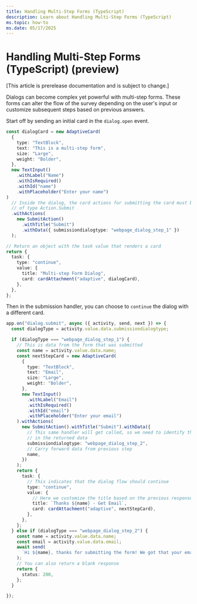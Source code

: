 ```yaml
---
title: Handling Multi-Step Forms (TypeScript)
description: Learn about Handling Multi-Step Forms (TypeScript)
ms.topic: how-to
ms.date: 05/17/2025
---
```

# Handling Multi-Step Forms (TypeScript) (preview)

[This article is prerelease documentation and is subject to change.]

Dialogs can become complex yet powerful with multi-step forms. These forms can alter the flow of the survey depending on the user's input or customize subsequent steps based on previous answers.

Start off by sending an initial card in the `dialog.open` event.

```ts
const dialogCard = new AdaptiveCard(
  {
    type: "TextBlock",
    text: "This is a multi-step form",
    size: "Large",
    weight: "Bolder",
  },
  new TextInput()
    .withLabel("Name")
    .withIsRequired()
    .withId("name")
    .withPlaceholder("Enter your name")
)
  // Inside the dialog, the card actions for submitting the card must be
  // of type Action.Submit
  .withActions(
    new SubmitAction()
      .withTitle("Submit")
      .withData({ submissiondialogtype: "webpage_dialog_step_1" })
  );

// Return an object with the task value that renders a card
return {
  task: {
    type: "continue",
    value: {
      title: "Multi-step Form Dialog",
      card: cardAttachment("adaptive", dialogCard),
    },
  },
};
```

Then in the submission handler, you can choose to `continue` the dialog with a different card.

```ts
app.on("dialog.submit", async ({ activity, send, next }) => {
  const dialogType = activity.value.data.submissiondialogtype;

  if (dialogType === "webpage_dialog_step_1") {
    // This is data from the form that was submitted
    const name = activity.value.data.name;
    const nextStepCard = new AdaptiveCard(
      {
        type: "TextBlock",
        text: "Email",
        size: "Large",
        weight: "Bolder",
      },
      new TextInput()
        .withLabel("Email")
        .withIsRequired()
        .withId("email")
        .withPlaceholder("Enter your email")
    ).withActions(
      new SubmitAction().withTitle("Submit").withData({
        // This same handler will get called, so we need to identify the step
        // in the returned data
        submissiondialogtype: "webpage_dialog_step_2",
        // Carry forward data from previous step
        name,
      })
    );
    return {
      task: {
        // This indicates that the dialog flow should continue
        type: "continue",
        value: {
          // Here we customize the title based on the previous response
          title: `Thanks ${name} - Get Email`,
          card: cardAttachment("adaptive", nextStepCard),
        },
      },
    };
  } else if (dialogType === "webpage_dialog_step_2") {
    const name = activity.value.data.name;
    const email = activity.value.data.email;
    await send(
      `Hi ${name}, thanks for submitting the form! We got that your email is ${email}`
    );
    // You can also return a blank response
    return {
      status: 200,
    };
  }

});